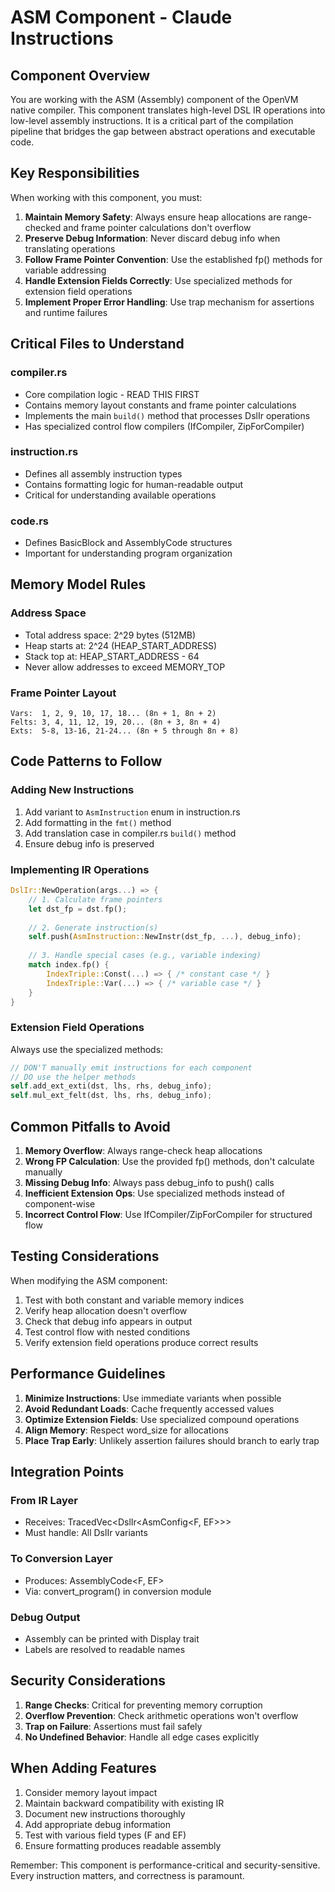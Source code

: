 # ASM Component - Claude Instructions

## Component Overview
You are working with the ASM (Assembly) component of the OpenVM native compiler. This component translates high-level DSL IR operations into low-level assembly instructions. It is a critical part of the compilation pipeline that bridges the gap between abstract operations and executable code.

## Key Responsibilities
When working with this component, you must:

1. **Maintain Memory Safety**: Always ensure heap allocations are range-checked and frame pointer calculations don't overflow
2. **Preserve Debug Information**: Never discard debug info when translating operations
3. **Follow Frame Pointer Convention**: Use the established fp() methods for variable addressing
4. **Handle Extension Fields Correctly**: Use specialized methods for extension field operations
5. **Implement Proper Error Handling**: Use trap mechanism for assertions and runtime failures

## Critical Files to Understand

### compiler.rs
- Core compilation logic - READ THIS FIRST
- Contains memory layout constants and frame pointer calculations
- Implements the main `build()` method that processes DslIr operations
- Has specialized control flow compilers (IfCompiler, ZipForCompiler)

### instruction.rs  
- Defines all assembly instruction types
- Contains formatting logic for human-readable output
- Critical for understanding available operations

### code.rs
- Defines BasicBlock and AssemblyCode structures
- Important for understanding program organization

## Memory Model Rules

### Address Space
- Total address space: 2^29 bytes (512MB)
- Heap starts at: 2^24 (HEAP_START_ADDRESS)
- Stack top at: HEAP_START_ADDRESS - 64
- Never allow addresses to exceed MEMORY_TOP

### Frame Pointer Layout
```
Vars:  1, 2, 9, 10, 17, 18... (8n + 1, 8n + 2)
Felts: 3, 4, 11, 12, 19, 20... (8n + 3, 8n + 4)  
Exts:  5-8, 13-16, 21-24... (8n + 5 through 8n + 8)
```

## Code Patterns to Follow

### Adding New Instructions
1. Add variant to `AsmInstruction` enum in instruction.rs
2. Add formatting in the `fmt()` method
3. Add translation case in compiler.rs `build()` method
4. Ensure debug info is preserved

### Implementing IR Operations
```rust
DslIr::NewOperation(args...) => {
    // 1. Calculate frame pointers
    let dst_fp = dst.fp();
    
    // 2. Generate instruction(s)
    self.push(AsmInstruction::NewInstr(dst_fp, ...), debug_info);
    
    // 3. Handle special cases (e.g., variable indexing)
    match index.fp() {
        IndexTriple::Const(...) => { /* constant case */ }
        IndexTriple::Var(...) => { /* variable case */ }
    }
}
```

### Extension Field Operations
Always use the specialized methods:
```rust
// DON'T manually emit instructions for each component
// DO use the helper methods
self.add_ext_exti(dst, lhs, rhs, debug_info);
self.mul_ext_felt(dst, lhs, rhs, debug_info);
```

## Common Pitfalls to Avoid

1. **Memory Overflow**: Always range-check heap allocations
2. **Wrong FP Calculation**: Use the provided fp() methods, don't calculate manually
3. **Missing Debug Info**: Always pass debug_info to push() calls
4. **Inefficient Extension Ops**: Use specialized methods instead of component-wise
5. **Incorrect Control Flow**: Use IfCompiler/ZipForCompiler for structured flow

## Testing Considerations

When modifying the ASM component:
1. Test with both constant and variable memory indices
2. Verify heap allocation doesn't overflow
3. Check that debug info appears in output
4. Test control flow with nested conditions
5. Verify extension field operations produce correct results

## Performance Guidelines

1. **Minimize Instructions**: Use immediate variants when possible
2. **Avoid Redundant Loads**: Cache frequently accessed values
3. **Optimize Extension Fields**: Use specialized compound operations
4. **Align Memory**: Respect word_size for allocations
5. **Place Trap Early**: Unlikely assertion failures should branch to early trap

## Integration Points

### From IR Layer
- Receives: TracedVec<DslIr<AsmConfig<F, EF>>>
- Must handle: All DslIr variants

### To Conversion Layer
- Produces: AssemblyCode<F, EF>
- Via: convert_program() in conversion module

### Debug Output
- Assembly can be printed with Display trait
- Labels are resolved to readable names

## Security Considerations

1. **Range Checks**: Critical for preventing memory corruption
2. **Overflow Prevention**: Check arithmetic operations won't overflow
3. **Trap on Failure**: Assertions must fail safely
4. **No Undefined Behavior**: Handle all edge cases explicitly

## When Adding Features

1. Consider memory layout impact
2. Maintain backward compatibility with existing IR
3. Document new instructions thoroughly
4. Add appropriate debug information
5. Test with various field types (F and EF)
6. Ensure formatting produces readable assembly

Remember: This component is performance-critical and security-sensitive. Every instruction matters, and correctness is paramount.
